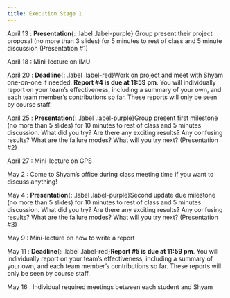 ```yaml
---
title: Execution Stage 1
---
```


April 13
: **Presentation**{: .label .label-purple} Group present their project proposal (no more than 3 slides) for 5 minutes to rest of class and 5 minute discussion (Presentation #1)

April 18
: Mini-lecture on IMU

April 20
: **Deadline**{: .label .label-red}Work on project and meet with Shyam one-on-one if needed. **Report #4 is due at 11:59 pm**. You will individually report on your team’s effectiveness, including a summary of your own, and each team member’s contributions so far. These reports will only be seen by course staff.

April 25
: **Presentation**{: .label .label-purple}Group present first milestone (no more than 5 slides) for 10 minutes to rest of class and 5 minutes discussion. What did you try? Are there any exciting results? Any confusing results? What are the failure modes? What will you try next? (Presentation #2)

April 27
: Mini-lecture on GPS

May 2
: Come to Shyam’s office during class meeting time if you want to discuss anything!

May 4
: **Presentation**{: .label .label-purple}Second update due milestone (no more than 5 slides) for 10 minutes to rest of class and 5 minutes discussion. What did you try? Are there any exciting results? Any confusing results? What are the failure modes? What will you try next? (Presentation #3)

May 9
: Mini-lecture on how to write a report

May 11
: **Deadline**{: .label .label-red}**Report #5 is due at 11:59 pm**. You will individually report on your team’s effectiveness, including a summary of your own, and each team member’s contributions so far. These reports will only be seen by course staff.

May 16
: Individual required meetings between each student and Shyam

<!-- Oct 7
: [Resizing Arrays](#)
  : [2.4](#), [2.5](#)

Oct 8
: **Lab**{: .label .label-purple } [Resizing Arrays](#)

Oct 9
: [Runtime Analysis](#)
  : [8.1](#), [8.2](#), [8.3](#), [8.4](#)
: **HW 2 due**{: .label .label-red } -->
